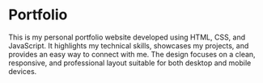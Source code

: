 # Portfolio
This is my personal portfolio website developed using HTML, CSS, and JavaScript. It highlights my technical skills, showcases my projects, and provides an easy way to connect with me. The design focuses on a clean, responsive, and professional layout suitable for both desktop and mobile devices.
